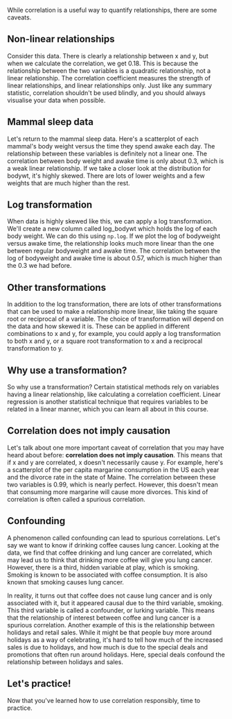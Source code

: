 While correlation is a useful way to quantify relationships, there are some caveats.
## Non-linear relationships
Consider this data. There is clearly a relationship between x and y, but when we calculate the correlation, we get 0.18. This is because the relationship between the two variables is a quadratic relationship, not a linear relationship. The correlation coefficient measures the strength of linear relationships, and linear relationships only. Just like any summary statistic, correlation shouldn't be used blindly, and you should always visualise your data when possible.
## Mammal sleep data
Let's return to the mammal sleep data. Here's a scatterplot of each mammal's body weight versus the time they spend awake each day. The relationship between these variables is definitely not a linear one. The correlation between body weight and awake time is only about 0.3, which is a weak linear relationship. If we take a closer look at the distribution for bodywt, it's highly skewed. There are lots of lower weights and a few weights that are much higher than the rest.
## Log transformation
When data is highly skewed like this, we can apply a log transformation. We'll create a new column called log_bodywt which holds the log of each body weight. We can do this using `np.log`. If we plot the log of bodyweight versus awake time, the relationship looks much more linear than the one between regular bodyweight and awake time. The correlation between the log of bodyweight and awake time is about 0.57, which is much higher than the 0.3 we had before.
## Other transformations
In addition to the log transformation, there are lots of other transformations that can be used to make a relationship more linear, like taking the square root or reciprocal of a variable. The choice of transformation will depend on the data and how skewed it is. These can be applied in different combinations to x and y, for example, you could apply a log transformation to both x and y, or a square root transformation to x and a reciprocal transformation to y.
## Why use a transformation?
So why use a transformation? Certain statistical methods rely on variables having a linear relationship, like calculating a correlation coefficient. Linear regression is another statistical technique that requires variables to be related in a linear manner, which you can learn all about in this course.
## Correlation does not imply causation
Let's talk about one more important caveat of correlation that you may have heard about before: **correlation does not imply causation**. This means that if x and y are correlated, x doesn't necessarily cause y. For example, here's a scatterplot of the per capita margarine consumption in the US each year and the divorce rate in the state of Maine. The correlation between these two variables is 0.99, which is nearly perfect. However, this doesn't mean that consuming more margarine will cause more divorces. This kind of correlation is often called a spurious correlation.
## Confounding
A phenomenon called confounding can lead to spurious correlations. Let's say we want to know if drinking coffee causes lung cancer. Looking at the data, we find that coffee drinking and lung cancer are correlated, which may lead us to think that drinking more coffee will give you lung cancer. However, there is a third, hidden variable at play, which is smoking. Smoking is known to be associated with coffee consumption. It is also known that smoking causes lung cancer.

In reality, it turns out that coffee does not cause lung cancer and is only associated with it, but it appeared causal due to the third variable, smoking. This third variable is called a confounder, or lurking variable. This means that the relationship of interest between coffee and lung cancer is a spurious correlation. Another example of this is the relationship between holidays and retail sales. While it might be that people buy more around holidays as a way of celebrating, it's hard to tell how much of the increased sales is due to holidays, and how much is due to the special deals and promotions that often run around holidays. Here, special deals confound the relationship between holidays and sales.
## Let's practice!
Now that you've learned how to use correlation responsibly, time to practice.